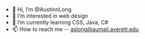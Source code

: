 - 👋 Hi, I’m @AustinnLong
- 👀 I’m interested in web design
- 🌱 I’m currently learning CSS, Java, C#
- 📫 How to reach me -- aslong@aumail.averett.edu

<!---
AustinnLong/AustinnLong is a ✨ special ✨ repository because its `README.md` (this file) appears on your GitHub profile.
You can click the Preview link to take a look at your changes.
--->
